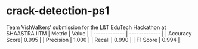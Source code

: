 # crack-detection-ps1
Team VishValkers' submission for the L&amp;T EduTech Hackathon at SHAASTRA IITM
|    Metric     |      Value    |
| ------------- | ------------- |
| Accuracy Score| 0.995         |
| Precision     | 1.000         |
| Recall        | 0.990         |
| F1 Score      | 0.994         | 

